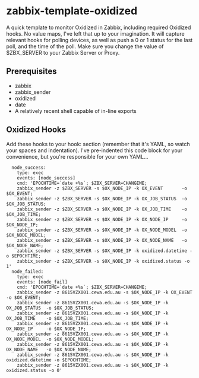 # zabbix-template-oxidized
A quick template to monitor Oxidized in Zabbix, including required Oxidized hooks. No value maps, I've left that up to your imagination. It will capture relevant hooks for polling devices, as well as push a 0 or 1 status for the last poll, and the time of the poll. Make sure you change the value of $ZBX_SERVER to your Zabbix Server or Proxy.

## Prerequisites
* zabbix
* zabbix_sender
* oxidized
* date
* A relatively recent shell capable of in-line exports

## Oxidized Hooks
Add these hooks to your hook: section (remember that it's YAML, so watch your spaces and indentation).
I've pre-indented this code block for your convenience, but you're responsible for your own YAML...
```
  node_success:
    type: exec
    events: [node_success]
    cmd: 'EPOCHTIME=`date +%s`; $ZBX_SERVER=CHANGEME;
    zabbix_sender -z $ZBX_SERVER -s $OX_NODE_IP -k OX_EVENT       -o $OX_EVENT;
    zabbix_sender -z $ZBX_SERVER -s $OX_NODE_IP -k OX_JOB_STATUS  -o $OX_JOB_STATUS;
    zabbix_sender -z $ZBX_SERVER -s $OX_NODE_IP -k OX_JOB_TIME    -o $OX_JOB_TIME;
    zabbix_sender -z $ZBX_SERVER -s $OX_NODE_IP -k OX_NODE_IP     -o $OX_NODE_IP;
    zabbix_sender -z $ZBX_SERVER -s $OX_NODE_IP -k OX_NODE_MODEL  -o $OX_NODE_MODEL;
    zabbix_sender -z $ZBX_SERVER -s $OX_NODE_IP -k OX_NODE_NAME   -o $OX_NODE_NAME;
    zabbix_sender -z $ZBX_SERVER -s $OX_NODE_IP -k oxidized.datetime -o $EPOCHTIME;
    zabbix_sender -z $ZBX_SERVER -s $OX_NODE_IP -k oxidized.status -o 1'
  node_failed:
    type: exec
    events: [node_fail]
    cmd: 'EPOCHTIME=`date +%s`; $ZBX_SERVER=CHANGEME;
    zabbix_sender -z 8615VZX001.cewa.edu.au -s $OX_NODE_IP -k OX_EVENT       -o $OX_EVENT;
    zabbix_sender -z 8615VZX001.cewa.edu.au -s $OX_NODE_IP -k OX_JOB_STATUS  -o $OX_JOB_STATUS;
    zabbix_sender -z 8615VZX001.cewa.edu.au -s $OX_NODE_IP -k OX_JOB_TIME    -o $OX_JOB_TIME;
    zabbix_sender -z 8615VZX001.cewa.edu.au -s $OX_NODE_IP -k OX_NODE_IP     -o $OX_NODE_IP;
    zabbix_sender -z 8615VZX001.cewa.edu.au -s $OX_NODE_IP -k OX_NODE_MODEL  -o $OX_NODE_MODEL;
    zabbix_sender -z 8615VZX001.cewa.edu.au -s $OX_NODE_IP -k OX_NODE_NAME   -o $OX_NODE_NAME;
    zabbix_sender -z 8615VZX001.cewa.edu.au -s $OX_NODE_IP -k oxidized.datetime -o $EPOCHTIME;
    zabbix_sender -z 8615VZX001.cewa.edu.au -s $OX_NODE_IP -k oxidized.status -o 0'
